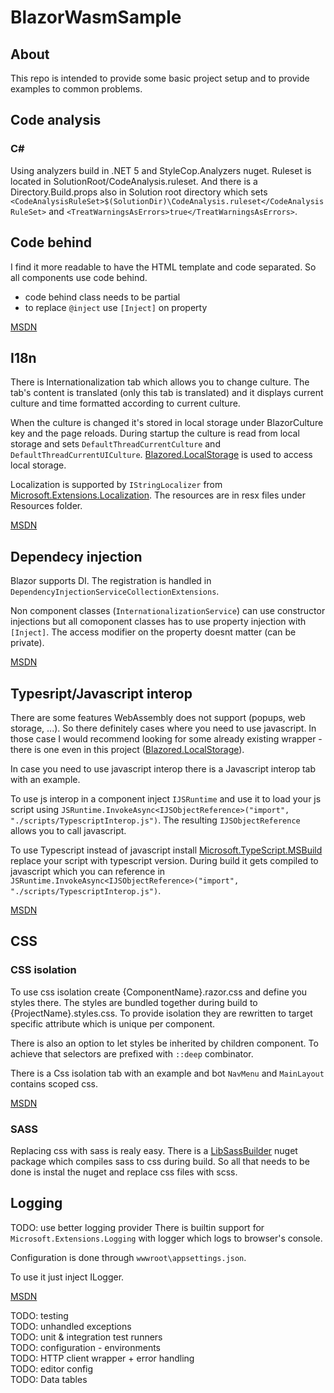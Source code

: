 # BlazorWasmSample
## About
This repo is intended to provide some basic project setup and to provide examples to common problems.

## Code analysis
### C#
Using analyzers build in .NET 5 and StyleCop.Analyzers nuget.
Ruleset is located in SolutionRoot/CodeAnalysis.ruleset.
And there is a Directory.Build.props also in Solution root directory which sets
`<CodeAnalysisRuleSet>$(SolutionDir)\CodeAnalysis.ruleset</CodeAnalysisRuleSet>` and `<TreatWarningsAsErrors>true</TreatWarningsAsErrors>`.
	
## Code behind
I find it more readable to have the HTML template and code separated.
So all components use code behind.
* code behind class needs to be partial
* to replace `@inject` use `[Inject]` on property

[MSDN](https://docs.microsoft.com/en-us/aspnet/core/blazor/components/?view=aspnetcore-3.1#partial-class-support)

## I18n
There is Internationalization tab which allows you to change culture. The tab's content is translated (only this tab is translated)
and it displays current culture and time formatted according to current culture.

When the culture is changed it's stored in local storage under BlazorCulture key and the page reloads.
During startup the culture is read from local storage and sets `DefaultThreadCurrentCulture` and `DefaultThreadCurrentUICulture`.
[Blazored.LocalStorage](https://www.nuget.org/packages/Blazored.LocalStorage/) is used to access local storage.

Localization is supported by `IStringLocalizer` from [Microsoft.Extensions.Localization](https://www.nuget.org/packages/Microsoft.Extensions.Localization/).
The resources are in resx files under Resources folder.

[MSDN](https://docs.microsoft.com/en-us/aspnet/core/blazor/globalization-localization?view=aspnetcore-3.1)

## Dependecy injection
Blazor supports DI. The registration is handled in `DependencyInjectionServiceCollectionExtensions`.

Non component classes (`InternationalizationService`) can use constructor injections but all comoponent classes has to use property injection with `[Inject]`.
The access modifier on the property doesnt matter (can be private).

[MSDN](https://docs.microsoft.com/en-us/aspnet/core/blazor/fundamentals/dependency-injection?view=aspnetcore-3.1)

## Typesript/Javascript interop
There are some features WebAssembly does not support (popups, web storage, ...). So there definitely cases where you need to use javascript.
In those case I would recommend looking for some already existing wrapper - there is one even in this project ([Blazored.LocalStorage](https://www.nuget.org/packages/Blazored.LocalStorage/)).

In case you need to use javascript interop there is a Javascript interop tab with an example.

To use js interop in a component inject `IJSRuntime` and use it to load your js script using `JSRuntime.InvokeAsync<IJSObjectReference>("import", "./scripts/TypescriptInterop.js")`.
The resulting `IJSObjectReference` allows you to call javascript.

To use Typescript instead of javascript install [Microsoft.TypeScript.MSBuild](https://www.nuget.org/packages/Microsoft.TypeScript.MSBuild/) replace your script with typescript version.
During build it gets compiled to javascript which you can reference in `JSRuntime.InvokeAsync<IJSObjectReference>("import", "./scripts/TypescriptInterop.js")`.

[MSDN](https://docs.microsoft.com/en-us/aspnet/core/blazor/call-javascript-from-dotnet?view=aspnetcore-5.0)

## CSS
### CSS isolation
To use css isolation create {ComponentName}.razor.css and define you styles there. The styles are bundled together during build to {ProjectName}.styles.css.
To provide isolation they are rewritten to target specific attribute which is unique per component.

There is also an option to let styles be inherited by children component. To achieve that selectors are prefixed with `::deep` combinator.

There is a Css isolation tab with an example and bot `NavMenu` and `MainLayout` contains scoped css.

[MSDN](https://docs.microsoft.com/en-us/aspnet/core/blazor/components/css-isolation?view=aspnetcore-5.0#css-preprocessor-support)

### SASS
Replacing css with sass is realy easy. There is a [LibSassBuilder](https://www.nuget.org/packages/LibSassBuilder) nuget package which compiles sass to css during build.
So all that needs to be done is instal the nuget and replace css files with scss.

## Logging
TODO: use better logging provider
There is builtin support for `Microsoft.Extensions.Logging` with logger which logs to browser's console.

Configuration is done through `wwwroot\appsettings.json`.

To use it just inject ILogger<T>.

[MSDN](https://docs.microsoft.com/en-us/aspnet/core/blazor/fundamentals/logging?view=aspnetcore-5.0&pivots=webassembly)


TODO: testing  
TODO: unhandled exceptions  
TODO: unit & integration test runners   
TODO: configuration - environments   
TODO: HTTP client wrapper + error handling   
TODO: editor config  
TODO: Data tables   
